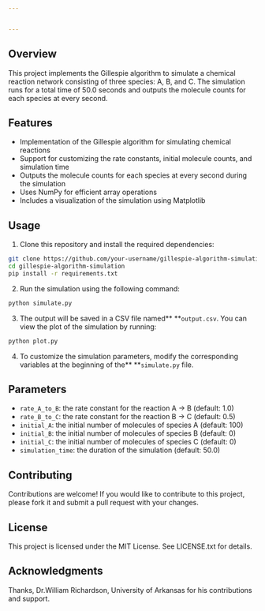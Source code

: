 ```yaml
---


---
```

## Overview

This project implements the Gillespie algorithm to simulate a chemical reaction network consisting of three species: A, B, and C. The simulation runs for a total time of 50.0 seconds and outputs the molecule counts for each species at every second.

## Features

* Implementation of the Gillespie algorithm for simulating chemical reactions
* Support for customizing the rate constants, initial molecule counts, and simulation time
* Outputs the molecule counts for each species at every second during the simulation
* Uses NumPy for efficient array operations
* Includes a visualization of the simulation using Matplotlib

## Usage

1. Clone this repository and install the required dependencies:

```bash
git clone https://github.com/your-username/gillespie-algorithm-simulation.git
cd gillespie-algorithm-simulation
pip install -r requirements.txt
```

2. Run the simulation using the following command:

```bash
python simulate.py
```

3. The output will be saved in a CSV file named** **`output.csv`. You can view the plot of the simulation by running:

```bash
python plot.py
```

4. To customize the simulation parameters, modify the corresponding variables at the beginning of the** **`simulate.py` file.

## Parameters

* `rate_A_to_B`: the rate constant for the reaction A -> B (default: 1.0)
* `rate_B_to_C`: the rate constant for the reaction B -> C (default: 0.5)
* `initial_A`: the initial number of molecules of species A (default: 100)
* `initial_B`: the initial number of molecules of species B (default: 0)
* `initial_C`: the initial number of molecules of species C (default: 0)
* `simulation_time`: the duration of the simulation (default: 50.0)

## Contributing

Contributions are welcome! If you would like to contribute to this project, please fork it and submit a pull request with your changes.

## License

This project is licensed under the MIT License. See LICENSE.txt for details.

## Acknowledgments

Thanks, Dr.William Richardson, University of Arkansas for his contributions and support.

